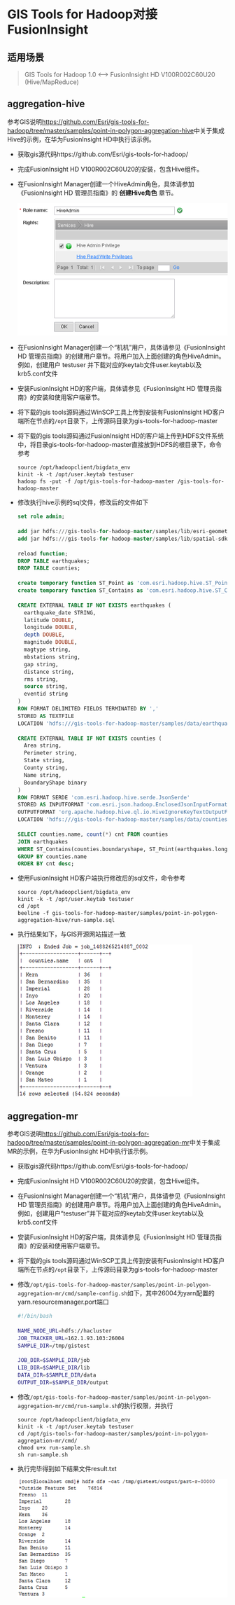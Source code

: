 # GIS Tools for Hadoop对接FusionInsight

## 适用场景

> GIS Tools for Hadoop 1.0 <--> FusionInsight HD V100R002C60U20 (Hive/MapReduce)

## aggregation-hive

参考GIS说明<https://github.com/Esri/gis-tools-for-hadoop/tree/master/samples/point-in-polygon-aggregation-hive>中关于集成Hive的示例，在华为FusionInsight HD中执行该示例。

* 获取gis源代码https://github.com/Esri/gis-tools-for-hadoop/

* 完成FusionInsight HD V100R002C60U20的安装，包含Hive组件。

* 在FusionInsight Manager创建一个HiveAdmin角色，具体请参加《FusionInsight HD 管理员指南》的 **创建Hive角色** 章节。

  ![](assets/GIS_Tools/image5.png)

* 在FusionInsight Manager创建一个“机机”用户，具体请参见《FusionInsight HD 管理员指南》的创建用户章节。将用户加入上面创建的角色HiveAdmin。例如，创建用户 testuser 并下载对应的keytab文件user.keytab以及krb5.conf文件

* 安装FusionInsight HD的客户端，具体请参见《FusionInsight HD 管理员指南》的安装和使用客户端章节。

* 将下载的gis tools源码通过WinSCP工具上传到安装有FusionInsight HD客户端所在节点的`/opt`目录下，上传源码目录为gis-tools-for-hadoop-master

* 将下载的gis tools源码通过FusionInsight HD的客户端上传到HDFS文件系统中，将目录gis-tools-for-hadoop-master直接放到HDFS的根目录下，命令参考

  ```shell
  source /opt/hadoopclient/bigdata_env
  kinit -k -t /opt/user.keytab testuser
  hadoop fs -put -f /opt/gis-tools-for-hadoop-master /gis-tools-for-hadoop-master
  ```

* 修改执行hive示例的sql文件，修改后的文件如下

  ```sql
  set role admin;

  add jar hdfs:///gis-tools-for-hadoop-master/samples/lib/esri-geometry-api.jar;
  add jar hdfs:///gis-tools-for-hadoop-master/samples/lib/spatial-sdk-hadoop.jar;

  reload function;
  DROP TABLE earthquakes;
  DROP TABLE counties;

  create temporary function ST_Point as 'com.esri.hadoop.hive.ST_Point';
  create temporary function ST_Contains as 'com.esri.hadoop.hive.ST_Contains';

  CREATE EXTERNAL TABLE IF NOT EXISTS earthquakes (
    earthquake_date STRING,
    latitude DOUBLE,
    longitude DOUBLE,
    depth DOUBLE,
    magnitude DOUBLE,
    magtype string,
    mbstations string,
    gap string,
    distance string,
    rms string,
    source string,
    eventid string
  )
  ROW FORMAT DELIMITED FIELDS TERMINATED BY ','
  STORED AS TEXTFILE
  LOCATION 'hdfs:///gis-tools-for-hadoop-master/samples/data/earthquake-data';

  CREATE EXTERNAL TABLE IF NOT EXISTS counties (
    Area string,
    Perimeter string,
    State string,
    County string,
    Name string,
    BoundaryShape binary
  )                                         
  ROW FORMAT SERDE 'com.esri.hadoop.hive.serde.JsonSerde'              
  STORED AS INPUTFORMAT 'com.esri.json.hadoop.EnclosedJsonInputFormat'
  OUTPUTFORMAT 'org.apache.hadoop.hive.ql.io.HiveIgnoreKeyTextOutputFormat'
  LOCATION 'hdfs:///gis-tools-for-hadoop-master/samples/data/counties-data';

  SELECT counties.name, count(*) cnt FROM counties
  JOIN earthquakes
  WHERE ST_Contains(counties.boundaryshape, ST_Point(earthquakes.longitude, earthquakes.latitude))
  GROUP BY counties.name
  ORDER BY cnt desc;
  ```

* 使用FusionInsight HD客户端执行修改后的sql文件，命令参考

  ```shell
  source /opt/hadoopclient/bigdata_env
  kinit -k -t /opt/user.keytab testuser
  cd /opt
  beeline -f gis-tools-for-hadoop-master/samples/point-in-polygon-aggregation-hive/run-sample.sql
  ```

* 执行结果如下，与GIS开源网站描述一致

  ![](assets/GIS_Tools/image6.png)

## aggregation-mr

参考GIS说明<https://github.com/Esri/gis-tools-for-hadoop/tree/master/samples/point-in-polygon-aggregation-mr>中关于集成MR的示例，在华为FusionInsight HD中执行该示例。

* 获取gis源代码https://github.com/Esri/gis-tools-for-hadoop/

* 完成FusionInsight HD V100R002C60U20的安装，包含Hive组件。

* 在FusionInsight Manager创建一个“机机”用户，具体请参见《FusionInsight HD 管理员指南》的创建用户章节。将用户加入上面创建的角色HiveAdmin。例如，创建用户“testuser”并下载对应的keytab文件user.keytab以及krb5.conf文件

* 安装FusionInsight HD的客户端，具体请参见《FusionInsight HD 管理员指南》的安装和使用客户端章节。

* 将下载的gis tools源码通过WinSCP工具上传到安装有FusionInsight HD客户端所在节点的`/opt`目录下，上传源码目录为gis-tools-for-hadoop-master

* 修改`/opt/gis-tools-for-hadoop-master/samples/point-in-polygon-aggregation-mr/cmd/sample-config.sh`如下，其中26004为yarn配置的yarn.resourcemanager.port端口

  ```bash
  #!/bin/bash

  NAME_NODE_URL=hdfs://hacluster
  JOB_TRACKER_URL=162.1.93.103:26004
  SAMPLE_DIR=/tmp/gistest

  JOB_DIR=$SAMPLE_DIR/job
  LIB_DIR=$SAMPLE_DIR/lib
  DATA_DIR=$SAMPLE_DIR/data
  OUTPUT_DIR=$SAMPLE_DIR/output
  ```

* 修改`/opt/gis-tools-for-hadoop-master/samples/point-in-polygon-aggregation-mr/cmd/run-sample.sh`的执行权限，并执行

  ```shell
  source /opt/hadoopclient/bigdata_env
  kinit -k -t /opt/user.keytab testuser
  cd /opt/gis-tools-for-hadoop-master/samples/point-in-polygon-aggregation-mr/cmd/
  chmod u+x run-sample.sh
  sh run-sample.sh
  ```

* 执行完毕得到如下结果文件result.txt

  ![](assets/GIS_Tools/image7.png)
